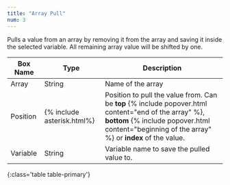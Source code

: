 ```yaml
---
title: "Array Pull"
num: 3
---
```


Pulls a value from an array by removing it from the array and saving it inside the selected variable. All remaining array value will be shifted by one.

| Box Name | Type | Description | 
|-------|--------|--------
|Array	|String	| Name of the array
|Position|{% include asterisk.html%}|Position to pull the value from. Can be **top** {% include popover.html content="end of the array" %}, **bottom** {% include popover.html content="beginning of the array" %} or **index** of the value. 
|Variable|String|Variable name to save the pulled value to.
{:class='table table-primary'}









